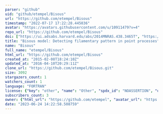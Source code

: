 ```yaml
---
parser: "github"
uid: "github/etempel/Bisous"
url: "https://github.com/etempel/Bisous"
timestamp: "2022-07-17 17:22:28.445036"
avatar: "https://avatars.githubusercontent.com/u/10911479?v=4"
repo_url: "https://github.com/etempel/Bisous"
doi: ["https://ui.adsabs.harvard.edu/abs/2014MNRAS.438.3465T", "https://ui.adsabs.harvard.edu/abs/2016A%26C....16...17T", "https://ui.adsabs.harvard.edu/abs/2015ascl.soft12008T/abstract"]
title: "Bisous model: Detecting filamentary pattern in point processes"
name: "Bisous"
full_name: "etempel/Bisous"
html_url: "https://github.com/etempel/Bisous"
created_at: "2015-02-08T18:24:10Z"
updated_at: "2016-04-10T20:29:11Z"
clone_url: "https://github.com/etempel/Bisous.git"
size: 3092
stargazers_count: 1
watchers_count: 1
language: "FORTRAN"
license: {"key": "other", "name": "Other", "spdx_id": "NOASSERTION", "url": null, "node_id": "MDc6TGljZW5zZTA="}
subscribers_count: 3
owner: {"html_url": "https://github.com/etempel", "avatar_url": "https://avatars.githubusercontent.com/u/10911479?v=4", "login": "etempel", "type": "User"}
date: "2023-06-24 14:22:58.508759"
---
```

